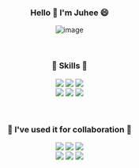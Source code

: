 <div align="center">
  
### Hello 👋 I'm Juhee 😄
  ![image](https://24.media.tumblr.com/ca3202dc6e310bc085b55df81d5271a2/tumblr_mz78f40XiT1sphttoo1_250.gif)

<br />
  
### 🔮 Skills 🔮
<img src="https://img.shields.io/badge/JavaScript-F7DF1E?style=for-the-badge&logo=JavaScript&logoColor=white"> <img src="https://img.shields.io/badge/TypeScript-3178C6?style=for-the-badge&logo=TypeScript&logoColor=white"> <img src="https://img.shields.io/badge/React-61DAFB?style=for-the-badge&logo=React&logoColor=white">  
<img src="https://img.shields.io/badge/ReactNative-CCA9DD?style=for-the-badge&logo=React&logoColor=white"> <img src="https://img.shields.io/badge/Styled--components-DB7093?style=for-the-badge&logo=Styled-components&logoColor=white"> <img src="https://img.shields.io/badge/Tailwind CSS-06B6D4?style=for-the-badge&logo=Tailwind CSS&logoColor=white">
  
<br />

### 👫 I've used it for collaboration 👫
<img src="https://img.shields.io/badge/GitHub-181717?style=for-the-badge&logo=GitHub&logoColor=white"> <img src="https://img.shields.io/badge/Bitbucket-0052CC?style=for-the-badge&logo=Bitbucket&logoColor=white"> <img src="https://img.shields.io/badge/Postman-FF6C37?style=for-the-badge&logo=Postman&logoColor=white">  
<img src="https://img.shields.io/badge/Swagger-85EA2D?style=for-the-badge&logo=Swagger&logoColor=white"> <img src="https://img.shields.io/badge/Jira-0052CC?style=for-the-badge&logo=Jira&logoColor=white"> <img src="https://img.shields.io/badge/Figma-F24E1E?style=for-the-badge&logo=Figma&logoColor=white">

<br />
  
</div>
